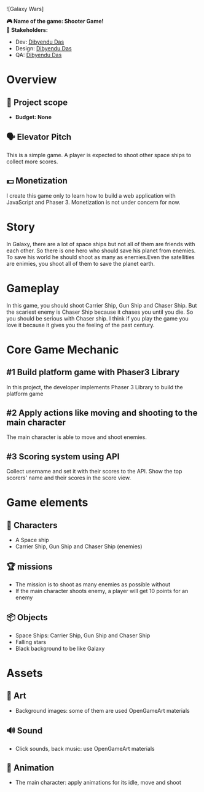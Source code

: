 ![Galaxy Wars] 

**🎮️ Name of the game: Shooter Game!\
👥 Stakeholders:**

- Dev: [Dibyendu Das](https://github.com/dibdas)
- Design: [Dibyendu Das](https://github.com/dibdas)
- QA: [Dibyendu Das](https://github.com/dibdas)

# Overview

## 📐 Project scope

- **Budget: None**

## 🗣️ Elevator Pitch

This is a simple game. A player is expected to shoot other space ships to collect more scores.

## 💵 Monetization

I create this game only to learn how to build a web application with JavaScript and Phaser 3. Monetization is not under concern for now.

# Story

In Galaxy, there are a lot of space ships but not all of them are friends with each other. So there is one hero who should save his planet from enemies. To save his world he should shoot as many as enemies.Even the satellities are enimies, you shoot all of them to save the planet earth.

# Gameplay

In this game, you should shoot Carrier Ship, Gun Ship and Chaser Ship. But the scariest enemy is Chaser Ship because it chases you until you die. So you should be serious with Chaser ship. I think if you play the game you love it because it gives you the feeling of the past century.

# Core Game Mechanic

## #1 Build platform game with Phaser3 Library

In this project, the developer implements Phaser 3 Library to build the platform game

## #2 Apply actions like moving and shooting to the main character

The main character is able to move and shoot enemies.

## #3 Scoring system using API

Collect username and set it with their scores to the API.
Show the top  scorers' name and their scores in the score view.

# Game elements

## 👤 Characters

- A Space ship
- Carrier Ship, Gun Ship and Chaser Ship (enemies)

## 🏆️ missions

- The mission is to shoot as many enemies as possible without
- If the main character shoots enemy, a player will get 10 points for an enemy


## 📦️ Objects

- Space Ships: Carrier Ship, Gun Ship and Chaser Ship
- Falling stars
- Black background to be like Galaxy

# Assets

## 🎨 Art

- Background images: some of them are used OpenGameArt materials

## 🔊 Sound

- Click sounds, back music: use OpenGameArt materials

## 🏃‍ Animation

- The main character: apply animations for its idle, move and shoot

